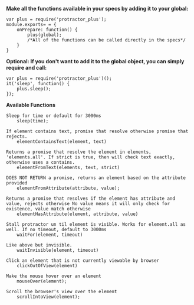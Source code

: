 **Make all the functions available in your specs by adding it to your global:**

	var plus = require('protractor_plus');
	module.exports= = {
		onPrepare: function() {
			plus(global);
			/*All of the functions can be called directly in the specs*/
		}
	}


**Optional: If you don't want to add it to the global object, you can simply require and call:**

	var plus = require('protractor_plus')();
	it('sleep', function() {
		plus.sleep();
	});


**Available Functions**

	Sleep for time or default for 3000ms
		sleep(time);

	If element contains text, promise that resolve otherwise promise that rejects.
		elementContainsText(element, text)

 	Returns a promise that resolve the element in elements, 'elements.all'. If strict is true, then will check text exactly, otherwise uses a contains.
		elementFromText(elements, text, strict)

	DOES NOT RETURN a promise, returns an element based on the attribute provided
		elementFromAttribute(attribute, value);

	Returns a promise that resolves if the element has attribute and value, rejects otherwise No value means it will only check for existence, value match otherwise
		elementHasAttribute(element, attribute, value)

 	Stall protractor un til element is visible. Works for element.all as well. If no timeout, default to 3000ms
		waitFor(element, timeout)

	Like above but invisible.
		waitInvisible(element, timeout)

	Click an element that is not currently viewable by browser
		clickOutOfView(element)

	Make the mouse hover over an element
		mouseOver(element);

	Scroll the browser's view over the element
		scrollIntoView(element);
